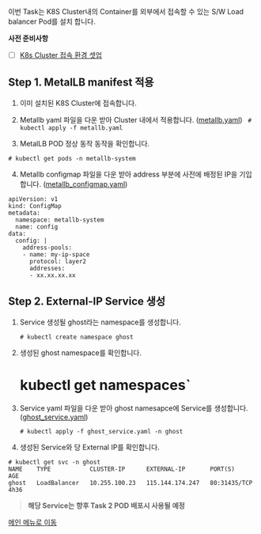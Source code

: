 이번 Task는 K8S Cluster내의 Container를 외부에서 접속할 수 있는 S/W Load balancer Pod를 설치 합니다.

**사전 준비사항** 
 - [ ] [K8s Cluster 접속 환경 셋업](https://github.com/netappkr/NDX_Handsonworkshop-/blob/master/K8s_on_MultiCloud/OnPremNKS.md)    

## Step 1. MetalLB manifest  적용 

1. 이미 설치된  K8S Cluster에 접속합니다.
2.  Metallb yaml 파일을 다운 받아 Cluster 내에서 적용합니다. ([metallb.yaml](https://github.com/netappkr/NDX_Handsonworkshop-/blob/master/containerization/files/metallb.yaml))
   ` # kubectl apply -f metallb.yaml`

3.  MetalLB POD 정상 동작 동작을 확인합니다.

   `# kubectl get pods -n metallb-system`
 
4.  Metallb configmap 파일을 다운 받아 address 부분에 사전에 배정된 IP을 기입합니다. ([metallb_configmap.yaml](https://github.com/netappkr/NDX_Handsonworkshop-/blob/master/containerization/files/metallbconfigmap.yaml))
  <pre class=" language-undefined"><code class="prism language-&quot;NotActions&quot;: language-undefined">apiVersion: v1
kind: ConfigMap
metadata:
  namespace: metallb-system
  name: config
data:
  config: |
    address-pools:
    - name: my-ip-space
      protocol: layer2
      addresses:
      - xx.xx.xx.xx </code></pre>
      
## Step 2. External-IP Service  생성

1. Service 생성될 ghost라는 namespace를 생성합니다.

     `# kubectl create namespace ghost`
    
     
3. 생성된 ghost namespace를 확인합니다. 

    # kubectl get namespaces`
    
4.  Service yaml 파일을 다운 받아 ghost namesapce에 Service를 생성합니다.([ghost_service.yaml](https://github.com/netappkr/NDX_Handsonworkshop-/blob/master/file/ghost_service.yaml))

    `# kubectl apply -f ghost_service.yaml -n ghost` 
       
5.  생성된 Service와 당 External IP를 확인합니다.
<pre class=" language-undefined"><code class="prism language-&quot;NotActions&quot;: language-undefined"># kubectl get svc -n ghost
NAME    TYPE           CLUSTER-IP      EXTERNAL-IP       PORT(S)        AGE
ghost   LoadBalancer   10.255.100.23   115.144.174.247   80:31435/TCP   4h36</code></pre> 

> **해당 Service는 향후 Task 2 POD 배포시 사용될 예정** 

[메인 메뉴로 이동](https://github.com/netappkr/NDX_Handsonworkshop-/)
   
   


<!--stackedit_data:
eyJoaXN0b3J5IjpbOTQ4MDg5NTUsLTE0MzgzODM4MDgsLTE1MT
MxMzUyLDE4NjM0NjE2MzIsMTY1OTUxNzg5NCwxNjY4Nzk1NjE0
LDM3ODU0Nzc1MywtMTQ4MDg2OTEzLDg2NzY5NDg4NV19
-->

